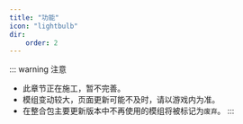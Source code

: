 ```yaml
---
title: "功能"
icon: "lightbulb"
dir:
    order: 2
---
```


::: warning 注意

- 此章节正在施工，暂不完善。
- 模组变动较大，页面更新可能不及时，请以游戏内为准。
- 在整合包主要更新版本中不再使用的模组将被标记为`废弃`。
:::



<Catalog />